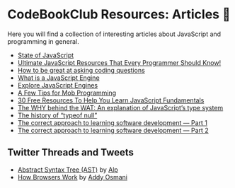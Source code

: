 # CodeBookClub Resources: Articles 📄
Here you will find a collection of interesting articles about JavaScript and programming in general.

- [State of JavaScript](https://stateofjs.com)
- [Ultimate JavaScript Resources That Every Programmer Should Know!](https://medium.com/javascript-in-plain-english/ultimate-javascript-resources-that-every-programmer-should-know-9889d4fd691)
- [How to be great at asking coding questions](https://medium.com/@gordon_zhu/how-to-be-great-at-asking-questions-e37be04d0603)
- [What is a JavaScript Engine](https://www.quora.com/What-is-a-JavaScript-engine)
- [Explore JavaScript Engines](https://www.zeolearn.com/magazine/the-engines-explore-javascript-engines)
- [A Few Tips for Mob Programming](https://www.industriallogic.com/blog/a-few-tips-for-mob-programming/)
- [30 Free Resources To Help You Learn JavaScript Fundamentals](https://www.freecodecamp.org/news/30-free-resources-for-learning-javascript-fundamentals/)
- [The WHY behind the WAT: An explanation of JavaScript’s type system](https://medium.com/dailyjs/the-why-behind-the-wat-an-explanation-of-javascripts-weird-type-system-83b92879a8db)
- [The history of “typeof null”](https://2ality.com/2013/10/typeof-null.html?ck_subscriber_id=696649047)
- [The correct approach to learning software development — Part 1](https://medium.com/@devagrawal09/the-correct-approach-to-learning-software-development-part-1-a4b252ff5533)
- [The correct approach to learning software development — Part 2](https://medium.com/@devagrawal09/the-correct-approach-to-learning-software-development-part-2-52b47450e099)

## Twitter Threads and Tweets
- [Abstract Syntax Tree (AST)](https://twitter.com/mhmtakifalp/status/1219030513614315520) by [Alp](https://twitter.com/mhmtakifalp)
- [How Browsers Work](https://twitter.com/addyosmani/status/1216064732504788992) by [Addy Osmani](https://twitter.com/addyosmani)
